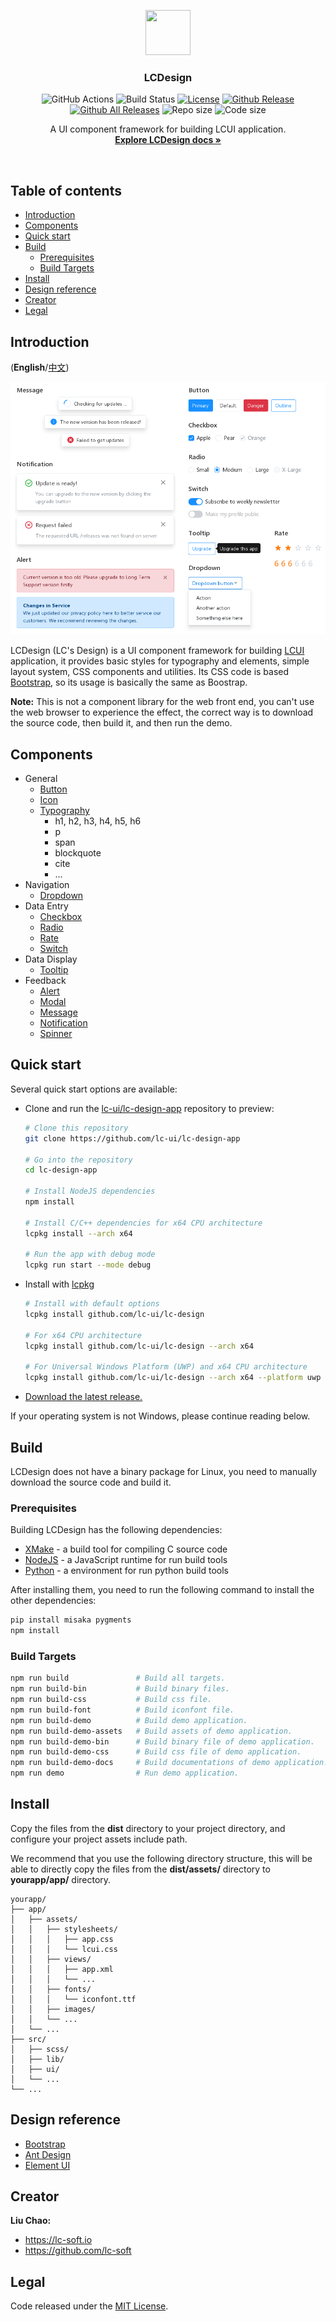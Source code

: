 <p align="center">
  <a href="http://lcui.org">
    <img src="https://lc-soft.io/static/images/logo-lcui-css.png" width=72 height=72>
  </a>

  <h3 align="center">LCDesign</h3>
  <p align="center">
    <a class="https://github.com/lc-ui/lc-design/actions"><img src="https://github.com/lc-ui/lc-design/workflows/C%2FC%2B%2B%20CI/badge.svg" alt="GitHub Actions"></a>
    <a class="https://travis-ci.org/lc-ui/lc-design"><img src="https://travis-ci.org/lc-ui/lc-design.svg?branch=develop" alt="Build Status"></a>
    <a href="http://opensource.org/licenses/MIT"><img src="https://img.shields.io/github/license/lc-ui/lc-design.svg" alt="License"></a>
    <a href="https://github.com/lc-ui/lc-design/releases"><img src="https://img.shields.io/github/release/lc-ui/lc-design/all.svg" alt="Github Release"></a>
    <a href="https://github.com/lc-ui/lc-design/releases"><img src="https://img.shields.io/github/downloads/lc-ui/lc-design/total.svg" alt="Github All Releases"></a>
    <img src="https://img.shields.io/github/repo-size/lc-ui/lc-design.svg" alt="Repo size">
    <img src="https://img.shields.io/github/languages/code-size/lc-ui/lc-design.svg" alt="Code size">
  </p>
  <p align="center">
    A UI component framework for building LCUI application.
    <br>
    <a href="docs"><strong>Explore LCDesign docs &raquo;</strong></a>
  </p>
</p>

<br>

## Table of contents

- [Introduction](#introduction)
- [Components](#components)
- [Quick start](#quick-start)
- [Build](#build)
    - [Prerequisites](#prerequisites)
    - [Build Targets](#build-targets)
- [Install](#install)
- [Design reference](#design-reference)
- [Creator](#creator)
- [Legal](#legal)

## Introduction

(**English**/[中文](README.zh-cn.md))

![LC Design Preview](docs/images/preview.png)

LCDesign (LC's Design) is a UI component framework for building [LCUI](https://github.com/lc-soft/LCUI) application, it provides basic styles for typography and elements, simple layout system, CSS components and utilities. Its CSS code is based [Bootstrap](https://github.com/twbs/bootstrap), so its usage is basically the same as Boostrap.

**Note:** This is not a component library for the web front end, you can't use the web browser to experience the effect, the correct way is to download the source code, then build it, and then run the demo.

## Components

- General
  - [Button](docs/components/buttonss.md)
  - [Icon](docs/content/icons.md)
  - [Typography](docs/content/typography.md)
    - h1, h2, h3, h4, h5, h6
    - p
    - span
    - blockquote
    - cite
    - ...
- Navigation
  - [Dropdown](docs/components/dropdowns.md)
- Data Entry
  - [Checkbox](docs/components/checkbox.md)
  - [Radio](docs/components/radio.md)
  - [Rate](docs/components/rate.md)
  - [Switch](docs/components/switch.md)
- Data Display
  - [Tooltip](docs/components/tooltips.md)
- Feedback
  - [Alert](docs/components/alerts.md)
  - [Modal](docs/components/modal.md)
  - [Message](docs/components/message.md)
  - [Notification](docs/components/notification.md)
  - [Spinner](docs/components/spinners.md)

## Quick start

Several quick start options are available:

- Clone and run the [lc-ui/lc-design-app](https://github.com/lc-ui/lc-design-app) repository to preview:

  ```bash
  # Clone this repository
  git clone https://github.com/lc-ui/lc-design-app

  # Go into the repository
  cd lc-design-app

  # Install NodeJS dependencies
  npm install

  # Install C/C++ dependencies for x64 CPU architecture
  lcpkg install --arch x64

  # Run the app with debug mode
  lcpkg run start --mode debug
  ```

- Install with [lcpkg](https://github.com/lc-soft/lcpkg)

  ```bash
  # Install with default options
  lcpkg install github.com/lc-ui/lc-design

  # For x64 CPU architecture
  lcpkg install github.com/lc-ui/lc-design --arch x64

  # For Universal Windows Platform (UWP) and x64 CPU architecture
  lcpkg install github.com/lc-ui/lc-design --arch x64 --platform uwp
  ```

- [Download the latest release.](https://github.com/lc-ui/lc-design/releases)

If your operating system is not Windows, please continue reading below.

## Build

LCDesign does not have a binary package for Linux, you need to manually download the source code and build it.

### Prerequisites

Building LCDesign has the following dependencies:

- [XMake](http://xmake.io) - a build tool for compiling C source code
- [NodeJS](https://nodejs.org) - a JavaScript runtime for run build tools
- [Python](https://www.python.org/) - a environment for run python build tools

After installing them, you need to run the following command to install the other dependencies:

```bash
pip install misaka pygments
npm install
```

### Build Targets

```bash
npm run build               # Build all targets.
npm run build-bin           # Build binary files.
npm run build-css           # Build css file.
npm run build-font          # Build iconfont file.
npm run build-demo          # Build demo application.
npm run build-demo-assets   # Build assets of demo application.
npm run build-demo-bin      # Build binary file of demo application.
npm run build-demo-css      # Build css file of demo application.
npm run build-demo-docs     # Build documentations of demo application.
npm run demo                # Run demo application.
```

## Install

Copy the files from the **dist** directory to your project directory, and configure your project assets include path.

We recommend that you use the following directory structure, this will be able to directly copy the files from the **dist/assets/** directory to **yourapp/app/** directory.

``` text
yourapp/
├── app/
│   ├── assets/
│   │   ├── stylesheets/
│   │   │   ├── app.css
│   │   │   └── lcui.css
│   │   ├── views/
│   │   │   ├── app.xml
│   │   │   └── ...
│   │   ├── fonts/
│   │   │   └── iconfont.ttf
│   │   ├── images/
│   │   └── ...
│   └── ...
├── src/
│   ├── scss/
│   ├── lib/
│   ├── ui/
│   └── ...
└── ...
```

## Design reference

- [Bootstrap](https://github.com/twbs/bootstrap)
- [Ant Design](https://github.com/ant-design/ant-design)
- [Element UI](https://github.com/ElemeFE/element)

## Creator

**Liu Chao:**

- <https://lc-soft.io>
- <https://github.com/lc-soft>

## Legal

Code released under the [MIT License](LICENSE).
